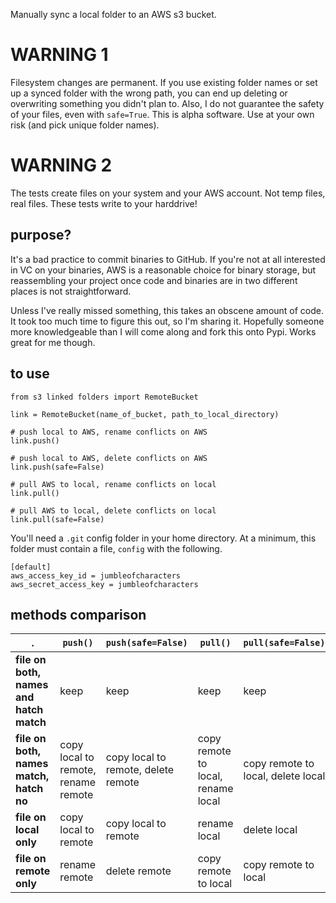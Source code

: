 Manually sync a local folder to an AWS s3 bucket.

# WARNING 1
Filesystem changes are permanent. If you use existing folder names or set up a synced folder with the wrong path, you can end up deleting or overwriting something you didn't plan to. Also, I do not guarantee the safety of your files, even with `safe=True`. This is alpha software. Use at your own risk (and pick unique folder names).

# WARNING 2
The tests create files on your system and your AWS account. Not temp files, real files. These tests write to your harddrive!

## purpose?
It's a bad practice to commit binaries to GitHub. If you're not at all interested in VC on your binaries, AWS is a reasonable choice for binary storage, but reassembling your project once code and binaries are in two different places is not straightforward.

Unless I've really missed something, this takes an obscene amount of code. It took too much time to figure this out, so I'm sharing it. Hopefully someone more knowledgeable than I will come along and fork this onto Pypi. Works great for me though.

## to use

```
from s3 linked folders import RemoteBucket

link = RemoteBucket(name_of_bucket, path_to_local_directory)

# push local to AWS, rename conflicts on AWS
link.push()

# push local to AWS, delete conflicts on AWS
link.push(safe=False)

# pull AWS to local, rename conflicts on local
link.pull()

# pull AWS to local, delete conflicts on local
link.pull(safe=False)
```

You'll need a `.git` config folder in your home directory. At a minimum, this folder must contain a file, `config` with the following.

```
[default]
aws_access_key_id = jumbleofcharacters
aws_secret_access_key = jumbleofcharacters
```

## methods comparison

.|`push()`|`push(safe=False)`|`pull()`|`pull(safe=False)`|
--- | --- | --- | --- | --- |
**file on both, names and hatch match**|keep|keep|keep|keep|
**file on both, names match, hatch no**|copy local to remote, rename remote|copy local to remote, delete remote|copy remote to local, rename local|copy remote to local, delete local|
**file on local only**|copy local to remote|copy local to remote|rename local|delete local|
**file on remote only**|rename remote|delete remote|copy remote to local|copy remote to local|
